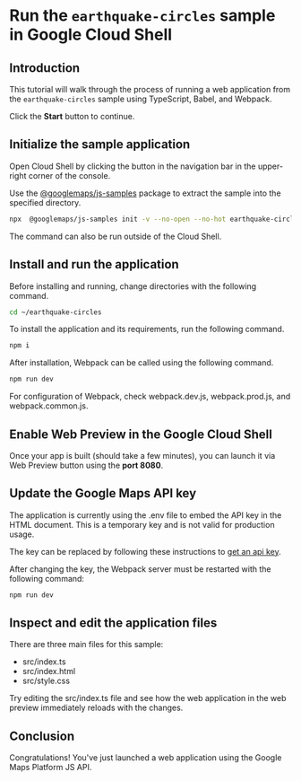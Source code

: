 # Run the `earthquake-circles` sample in Google Cloud Shell

<walkthrough-tutorial-duration duration="10"/>

## Introduction

This tutorial will walk through the process of running a web application from
the `earthquake-circles` sample using TypeScript, Babel, and Webpack.

Click the **Start** button to continue.

## Initialize the sample application

Open Cloud Shell by clicking the
<walkthrough-cloud-shell-icon></walkthrough-cloud-shell-icon> button in the
navigation bar in the upper-right corner of the console.

Use the [@googlemaps/js-samples](https://www.npmjs.com/package/@googlemaps/js-samples) package to 
extract the sample into the specified directory.

```bash
npx  @googlemaps/js-samples init -v --no-open --no-hot earthquake-circles ~/earthquake-circles
```

The command can also be run outside of the Cloud Shell.

## Install and run the application

Before installing and running, change directories with the following command.

```bash
cd ~/earthquake-circles
```

To install the application and its requirements, run the following command.

```bash
npm i
```

After installation, Webpack can be called using the following command.

```bash
npm run dev
```

For configuration of Webpack, check
<walkthrough-editor-open-file filePath="earthquake-circles/webpack.dev.js">webpack.dev.js</walkthrough-editor-open-file>,
<walkthrough-editor-open-file filePath="earthquake-circles/webpack.prod.js">webpack.prod.js</walkthrough-editor-open-file>,
and
<walkthrough-editor-open-file filePath="earthquake-circles/webpack.common.js">webpack.common.js</walkthrough-editor-open-file>.

## Enable Web Preview in the Google Cloud Shell

Once your app is built (should take a few minutes), you can launch it via
<walkthrough-spotlight-pointer target="cloudshell" spotlightId="devshell-web-preview-button">Web
Preview button</walkthrough-spotlight-pointer> using the **port 8080**.

## Update the Google Maps API key

The application is currently using the
<walkthrough-editor-open-file filePath="earthquake-circles/.env">.env</walkthrough-editor-open-file>
file to embed the API key in the HTML document. This is a temporary key and is
not valid for production usage.

The key can be replaced by following these instructions to
[get an api key](https://developers.google.com/maps/documentation/javascript/get-api-key).

After changing the key, the Webpack server must be restarted with the following
command:

```bash
npm run dev
```

## Inspect and edit the application files

There are three main files for this sample:

*   <walkthrough-editor-open-file filePath="earthquake-circles/src/index.ts">src/index.ts</walkthrough-editor-open-file>
*   <walkthrough-editor-open-file filePath="earthquake-circles/src/index.html">src/index.html</walkthrough-editor-open-file>
*   <walkthrough-editor-open-file filePath="earthquake-circles/src/style.css">src/style.css</walkthrough-editor-open-file>

Try editing the <walkthrough-editor-open-file filePath="earthquake-circles/src/index.ts">src/index.ts</walkthrough-editor-open-file> file and see how the web application in the web preview immediately reloads with the changes.

## Conclusion

<walkthrough-conclusion-trophy></walkthrough-conclusion-trophy>

Congratulations! You've just launched a web application using the Google Maps
Platform JS API.
